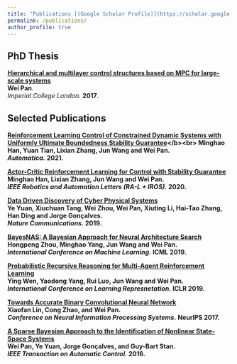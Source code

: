 ```yaml
---
title: "Publications [(Google Scholar Profile)](https://scholar.google.com/citations?user=mJufxWQAAAAJ)"
permalink: /publications/
author_profile: true
---
```


## PhD Thesis
<b>[Hierarchical and multilayer control structures based on MPC for large-scale systems](https://www.politesi.polimi.it/bitstream/10589/137898/1/2018_02_PhD_Zhang.pdf)</b><br>
<b>Wei Pan</b>.<br>
<i>Imperial College London.</i> <b>2017</b>.

## Selected Publications

<b>[Reinforcement Learning Control of Constrained Dynamic Systems with Uniformly Ultimate Boundedness Stability Guarantee](https://www.sciencedirect.com/science/article/pii/S0005109821002090#!)</b><br>
Minghao Han, Yuan Tian, Lixian Zhang, Jun Wang and <b>Wei Pan</b>.<br>
<i>Automatica.</i> <b>2021</b>.


<b>[Actor-Critic Reinforcement Learning for Control with Stability Guarantee](https://arxiv.org/abs/2004.14288)</b><br>
Minghao Han, Lixian Zhang, Jun Wang and <b>Wei Pan</b>.<br>
<i>IEEE Robotics and Automation Letters (RA-L + IROS).</i> <b>2020</b>.

<b>[Data Driven Discovery of Cyber Physical Systems](https://www.nature.com/articles/s41467-019-12490-1)</b><br>
Ye Yuan, Xiuchuan Tang, Wei Zhou, <b>Wei Pan</b>, Xiuting Li, Hai-Tao Zhang, Han Ding and Jorge Gonçalves.<br>
<i>Nature Communications.</i> <b>2019</b>.

<b>[BayesNAS: A Bayesian Approach for Neural Architecture Search](http://proceedings.mlr.press/v97/zhou19e.html)</b><br>
Hongpeng Zhou, Minghao Yang, Jun Wang and <b>Wei Pan</b>.<br>
<i>International Conference on Machine Learning.</i> <b>ICML 2019</b>.

<b>[Probabilistic Recursive Reasoning for Multi-Agent Reinforcement Learning](https://openreview.net/forum?id=rkl6As0cF7)</b><br>
Ying Wen, Yaodong Yang, Rui Luo, Jun Wang and <b>Wei Pan</b>.<br>
<i>International Conference on Learning Represnetation.</i> <b>ICLR 2019</b>.


<b>[Towards Accurate Binary Convolutional Neural Network](http://papers.nips.cc/paper/6638-towards-accurate-binary-convolutional-neural-network)</b><br>
Xiaofan Lin, Cong Zhao, and <b>Wei Pan</b>.<br>
<i>Conference on Neural Information Processing Systems.</i> <b>NeurIPS 2017</b>.

<b>[A Sparse Bayesian Approach to the Identification of Nonlinear State-Space Systems](https://ieeexplore.ieee.org/document/7094238)</b><br>
<b>Wei Pan</b>, Ye Yuan, Jorge Gonçalves, and Guy-Bart Stan.<br>
<i>IEEE Transaction on Automatic Control.</i> <b>2016</b>.



